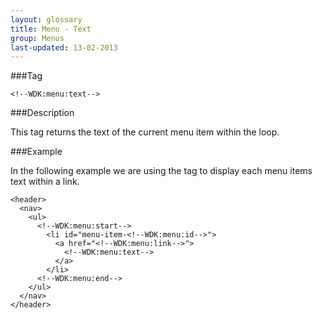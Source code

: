 ```yaml
---
layout: glossary
title: Menu - Text
group: Menus
last-updated: 13-02-2013
---
```


###Tag

`<!--WDK:menu:text-->`

###Description

This tag returns the text of the current menu item within the loop.

###Example

In the following example we are using the tag to display each menu items text within a link.

~~~
<header>
  <nav>
    <ul>
      <!--WDK:menu:start-->
        <li id="menu-item-<!--WDK:menu:id-->">
          <a href="<!--WDK:menu:link-->">
            <!--WDK:menu:text-->
          </a>
        </li>
      <!--WDK:menu:end-->
    </ul>
  </nav>
</header>
~~~